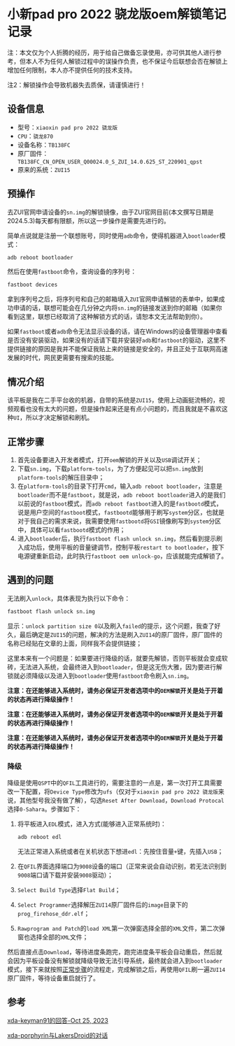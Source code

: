 # 小新pad pro 2022 骁龙版oem解锁笔记记录

注：本文仅为个人折腾的经历，用于给自己做备忘录使用，亦可供其他人进行参考，但本人不为任何人解锁过程中的误操作负责，也不保证今后联想会否在解锁上增加任何限制，本人亦不提供任何的技术支持。

注2：解锁操作会导致机器失去质保，请谨慎进行！



## 设备信息

- 型号：`xiaoxin pad pro 2022 骁龙版`
- `CPU`：`骁龙870`
- 设备名称：`TB138FC`
- 原厂固件：`TB138FC_CN_OPEN_USER_Q00024.0_S_ZUI_14.0.625_ST_220901_qpst`
- 原来的系统：`ZUI15`



## 预操作

去ZUI官网申请设备的`sn.img`的解锁镜像，由于ZUI官网目前(本文撰写日期是2024.5.3)每天都有限额，所以这一步操作是需要先进行的。

简单点说就是注册一个联想账号，同时使用`adb`命令，使得机器进入`bootloader`模式：

```cmd
adb reboot bootloader
```

然后在使用`fastboot`命令，查询设备的序列号：

```cmd
fastboot devices
```

拿到序列号之后，将序列号和自己的邮箱填入`ZUI`官网申请解锁的表单中，如果成功申请的话，联想可能会在几分钟之内将`sn.img`的链接发送到你的邮箱（如果你看到这里，联想已经取消了这种解锁方式的话，请恕本文无法帮助到你）。

如果`fastboot`或者`adb`命令无法显示设备的话，请在Windows的设备管理器中查看是否没有安装驱动，如果没有的话请下载并安装好`adb`和`fastboot`的驱动，这里不提供链接的原因是我并不能保证我贴上来的链接是安全的，并且正处于互联网高速发展的时代，网民更需要有搜索的技能。



## 情况介绍

该平板是我在二手平台收的机器，自带的系统是`ZUI15`，使用上动画挺流畅的，视频观看也没有太大的问题，但是操作起来还是有点小问题的，而且我就是不喜欢这种`UI`，所以才决定解锁和刷机。



## 正常步骤

1. 首先设备要进入开发者模式，打开`oem`解锁的开关以及`USB`调试开关；
2. 下载`sn.img`，下载`platform-tools`，为了方便起见可以把`sn.img`放到`platform-tools`的解压目录中；
3. 在`platform-tools`的目录下打开`cmd`，输入`adb reboot bootloader`，注意是`bootloader`而不是`fastboot`，就是说，`adb reboot bootloader`进入的是我们以前说的`fastboot`模式，而`adb reboot fastboot`进入的是`fastbootd`模式，说是用户空间的`fastboot`模式，`fastbootd`能够用于刷写`system`分区，也就是对于我自己的需求来说，我需要使用`fastbootd`将`GSI`镜像刷写到`system`分区中，具体可以看`fastbootd`模式的作用；
4. 进入`bootloader`后，执行`fastboot flash unlock sn.img`，然后看到提示刷入成功后，使用平板的音量键调节，控制平板`restart to bootloader`，按下电源键重新启动，此时执行`fastboot oem unlock-go`，应该就能完成解锁了。



## 遇到的问题

无法刷入`unlock`，具体表现为执行以下命令：

```cmd
fastboot flash unlock sn.img
```

显示：`unlock partition size 0`以及刷入`failed`的提示，这个问题，我查了好久，最后确定是`ZUI15`的问题，解决的方法是刷入`ZUI14`的原厂固件，原厂固件的名称已经贴在文章的上面，同样我不会提供链接；

这里本来有一个问题是：如果要进行降级的话，就要先解锁，否则平板就会变成软砖，无法进入系统，会最终进入到`bootloader`，但是这无伤大雅，因为要进行解锁就必须降级以及进入到`bootloader`使用`fastboot`命令刷入`sn.img`。



**注意：在还能够进入系统时，请务必保证开发者选项中的`OEM解锁`开关是处于开着的状态再进行降级操作！**

**注意：在还能够进入系统时，请务必保证开发者选项中的`OEM解锁`开关是处于开着的状态再进行降级操作！**

**注意：在还能够进入系统时，请务必保证开发者选项中的`OEM解锁`开关是处于开着的状态再进行降级操作！**



### 降级

降级是使用`QSPT`中的`QFIL`工具进行的，需要注意的一点是，第一次打开工具需要改一下配置，将`Device Type`修改为`ufs`（仅对于`xiaoxin pad pro 2022 骁龙版`来说，其他型号我没有做了解），勾选`Reset After Download`，`Download Protocal`选择`0-Sahara`。步骤如下：

1. 将平板进入`EDL`模式，进入方式(能够进入正常系统时)：

   ```cmd
   adb reboot edl
   ```

   无法正常进入系统或者在关机状态下想进`edl`：先按住音量`+`键，先插入`USB`；

2. 在`QFIL`界面选择端口为`9008`设备的端口（正常来说会自动识别，若无法识别到`9008`端口请下载并安装`9008`驱动）；

3. `Select Build Type`选择`Flat Build`；

4. `Select Programmer`选择解压`ZUI14`原厂固件后的`image`目录下的`prog_firehose_ddr.elf`；

5. `Rawprogram and Patch`的`load XML`第一次弹窗选择全部的`XML`文件，第二次弹窗也选择全部的`XML`文件；

然后直接点击`Download`，等待进度条跑完，跑完进度条平板会自动重启，然后就会因为平板设备没有解锁就降级导致无法引导系统，最终就会进入到`bootloader`模式，接下来就按照[正常步骤](##正常步骤)的流程走，完成解锁之后，再使用`QFIL`刷一遍`ZUI14`原厂固件，等待设备重启就行了。



## 参考

[xda-keyman91的回答-Oct 25, 2023](https://xdaforums.com/t/tb138fc-sd870-xiaoxin-pad-pro-2022-sharing-and-support.4498469/page-18#post-89125001)

[xda-porphyrin与LakersDroid的对话](https://xdaforums.com/t/tb138fc-sd870-xiaoxin-pad-pro-2022-sharing-and-support.4498469/page-28)

